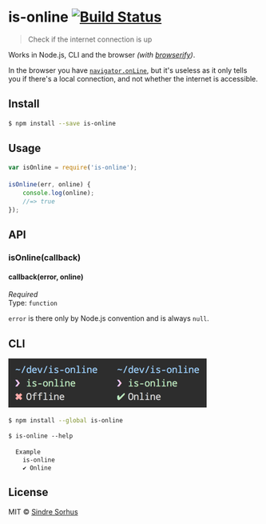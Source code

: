 # is-online [![Build Status](https://travis-ci.org/sindresorhus/is-online.svg?branch=master)](https://travis-ci.org/sindresorhus/is-online)

> Check if the internet connection is up

Works in Node.js, CLI and the browser *(with [browserify](http://browserify.org))*.

In the browser you have [`navigator.onLine`](https://developer.mozilla.org/en-US/docs/Web/API/NavigatorOnLine.onLine), but it's useless as it only tells you if there's a local connection, and not whether the internet is accessible.


## Install

```sh
$ npm install --save is-online
```


## Usage

```js
var isOnline = require('is-online');

isOnline(err, online) {
	console.log(online);
	//=> true
});
```


## API

### isOnline(callback)

#### callback(error, online)

*Required*  
Type: `function`

`error` is there only by Node.js convention and is always `null`.


## CLI

<img src="screenshot.png" width="397">

```sh
$ npm install --global is-online
```

```
$ is-online --help

  Example
    is-online
    ✔︎ Online
```


## License

MIT © [Sindre Sorhus](http://sindresorhus.com)

